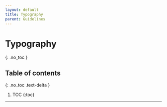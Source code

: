 ```yaml
---
layout: default
title: Typography
parent: Guidelines
---
```


# Typography
{: .no_toc }

## Table of contents
{: .no_toc .text-delta }

1. TOC
{:toc}

---
